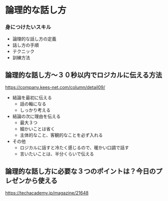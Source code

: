 # 論理的な話し方
### 身につけたいスキル
- 論理的な話し方の定義
- 話し方の手順
- テクニック
- 訓練方法

## 論理的な話し方～３０秒以内でロジカルに伝える方法
https://company.kees-net.com/column/detail09/

- 結論を最初に伝える
    - 話の軸になる
    - しっかり考える
- 結論の次に理由を伝える
    - 最大３つ
    - 細かいことは省く
    - 主体的なこと、客観的なことを必ず入れる
- その他
    - ロジカルに話すと冷たく感じるので、暖かい口調で話す
    - 言いたいことは、半分くらいで伝える  

## 論理的な話し方に必要な３つのポイントは？今日のプレゼンから使える
https://techacademy.jp/magazine/21648
